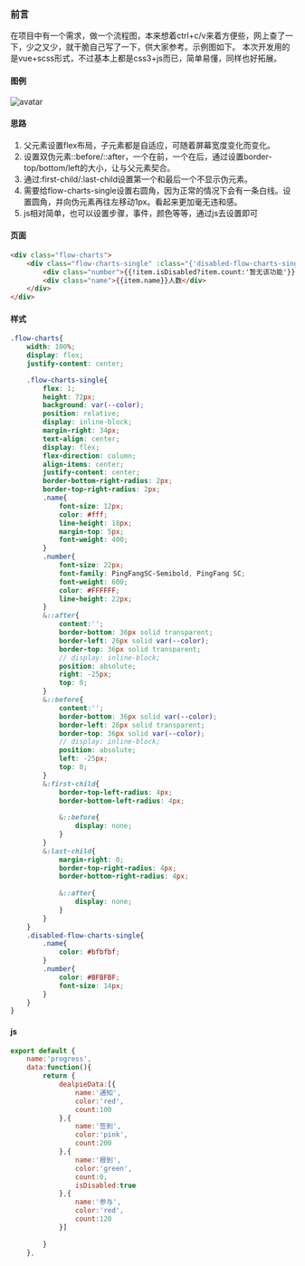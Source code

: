 ### 前言
在项目中有一个需求，做一个流程图，本来想着ctrl+c/v来着方便些，网上查了一下，少之又少，就干脆自己写了一下，供大家参考。示例图如下。
本次开发用的是vue+scss形式，不过基本上都是css3+js而已，简单易懂，同样也好拓展。
#### 图例
![avatar](https://images.cnblogs.com/cnblogs_com/sqh17/1184225/t_211102140027_progress.jpg)
#### 思路
1. 父元素设置flex布局，子元素都是自适应，可随着屏幕宽度变化而变化。
2. 设置双伪元素::before/::after，一个在前，一个在后，通过设置border-top/bottom/left的大小，让与父元素契合。
3. 通过:first-child/:last-child设置第一个和最后一个不显示伪元素。
4. 需要给flow-charts-single设置右圆角，因为正常的情况下会有一条白线。设置圆角，并向伪元素再往左移动1px。看起来更加毫无违和感。
5. js相对简单，也可以设置步骤，事件，颜色等等，通过js去设置即可
#### 页面
```html
<div class="flow-charts">
    <div class="flow-charts-single" :class="{'disabled-flow-charts-single':item.isDisabled}" v-for="(item) in dealpieData" :key="item.id" :style="{'--color':!item.isDisabled?item.color:'#f5f5f5'}">
        <div class="number">{{!item.isDisabled?item.count:'暂无该功能'}}</div>
        <div class="name">{{item.name}}人数</div>
    </div>
</div>
```
#### 样式
```scss
.flow-charts{
    width: 100%;
    display: flex;
    justify-content: center;

    .flow-charts-single{
        flex: 1;
        height: 72px;
        background: var(--color);
        position: relative;
        display: inline-block;
        margin-right: 34px;
        text-align: center;
        display: flex;
        flex-direction: column;
        align-items: center;
        justify-content: center;
        border-bottom-right-radius: 2px;
        border-top-right-radius: 2px;
        .name{
            font-size: 12px;
            color: #fff;
            line-height: 18px;
            margin-top: 5px;
            font-weight: 400;
        }
        .number{
            font-size: 22px;
            font-family: PingFangSC-Semibold, PingFang SC;
            font-weight: 600;
            color: #FFFFFF;
            line-height: 22px;
        }
        &::after{
            content:'';
            border-bottom: 36px solid transparent;
            border-left: 26px solid var(--color);
            border-top: 36px solid transparent;
            // display: inline-block;
            position: absolute;
            right: -25px;
            top: 0;
        }
        &::before{
            content:'';
            border-bottom: 36px solid var(--color);
            border-left: 26px solid transparent;
            border-top: 36px solid var(--color);
            // display: inline-block;
            position: absolute;
            left: -25px;
            top: 0;
        }
        &:first-child{
            border-top-left-radius: 4px;
            border-bottom-left-radius: 4px;
            
            &::before{
                display: none;
            }
        }
        &:last-child{
            margin-right: 0;
            border-top-right-radius: 4px;
            border-bottom-right-radius: 4px;
            
            &::after{
                display: none;
            }
        }
    }
    .disabled-flow-charts-single{
        .name{
            color: #bfbfbf;
        }
        .number{
            color: #BFBFBF;
            font-size: 14px;
        }
    }
}
```

#### js
```javascript
export default {
    name:'progress',
    data:function(){
        return {
            dealpieData:[{
                name:'通知',
                color:'red',
                count:100
            },{
                name:'签到',
                color:'pink',
                count:200
            },{
                name:'报到',
                color:'green',
                count:0,
                isDisabled:true
            },{
                name:'参与',
                color:'red',
                count:120
            }]
            
        }
    },
```
